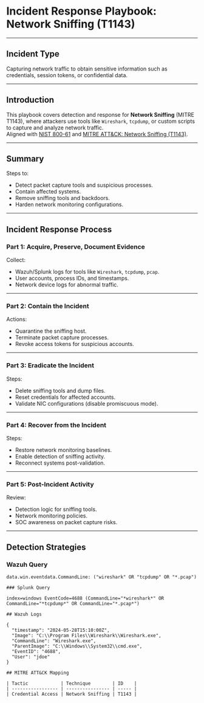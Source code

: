 # Incident Response Playbook: Network Sniffing (T1143)

---

## Incident Type

Capturing network traffic to obtain sensitive information such as credentials, session tokens, or confidential data.

---

## Introduction

This playbook covers detection and response for **Network Sniffing** (MITRE T1143), where attackers use tools like `Wireshark`, `tcpdump`, or custom scripts to capture and analyze network traffic.  
Aligned with [NIST 800-61](https://nvlpubs.nist.gov/nistpubs/SpecialPublications/NIST.SP.800-61r2.pdf) and [MITRE ATT&CK: Network Sniffing (T1143)](https://attack.mitre.org/techniques/T1143/).

---

## Summary

Steps to:

- Detect packet capture tools and suspicious processes.
- Contain affected systems.
- Remove sniffing tools and backdoors.
- Harden network monitoring configurations.

---

## Incident Response Process

### Part 1: Acquire, Preserve, Document Evidence

Collect:

- Wazuh/Splunk logs for tools like `Wireshark`, `tcpdump`, `pcap`.
- User accounts, process IDs, and timestamps.
- Network device logs for abnormal traffic.

---

### Part 2: Contain the Incident

Actions:

- Quarantine the sniffing host.
- Terminate packet capture processes.
- Revoke access tokens for suspicious accounts.

---

### Part 3: Eradicate the Incident

Steps:

- Delete sniffing tools and dump files.
- Reset credentials for affected accounts.
- Validate NIC configurations (disable promiscuous mode).

---

### Part 4: Recover from the Incident

Steps:

- Restore network monitoring baselines.
- Enable detection of sniffing activity.
- Reconnect systems post-validation.

---

### Part 5: Post-Incident Activity

Review:

- Detection logic for sniffing tools.
- Network monitoring policies.
- SOC awareness on packet capture risks.

---

## Detection Strategies

### Wazuh Query

```kql
data.win.eventdata.CommandLine: ("wireshark" OR "tcpdump" OR "*.pcap")

### Splunk Query

index=windows EventCode=4688 (CommandLine="*wireshark*" OR CommandLine="*tcpdump*" OR CommandLine="*.pcap*")

## Wazuh Logs

{
  "timestamp": "2024-05-28T15:10:00Z",
  "Image": "C:\\Program Files\\Wireshark\\Wireshark.exe",
  "CommandLine": "Wireshark.exe",
  "ParentImage": "C:\\Windows\\System32\\cmd.exe",
  "EventID": "4688",
  "User": "jdoe"
}

## MITRE ATT&CK Mapping

| Tactic            | Technique        | ID    |
| ----------------- | ---------------- | ----- |
| Credential Access | Network Sniffing | T1143 |
